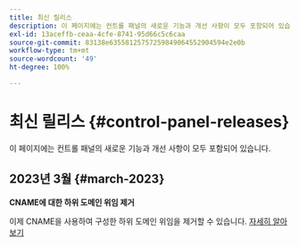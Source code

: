 ```yaml
---
title: 최신 릴리스
description: 이 페이지에는 컨트롤 패널의 새로운 기능과 개선 사항이 모두 포함되어 있습니다.
exl-id: 13aceffb-ceaa-4cfe-8741-95d66c5c6caa
source-git-commit: 83138e63558125757259849064552904594e2e0b
workflow-type: tm+mt
source-wordcount: '49'
ht-degree: 100%

---
```


# 최신 릴리스 {#control-panel-releases}

이 페이지에는 컨트롤 패널의 새로운 기능과 개선 사항이 모두 포함되어 있습니다.

## 2023년 3월 {#march-2023}

**CNAME에 대한 하위 도메인 위임 제거**

이제 CNAME을 사용하여 구성한 하위 도메인 위임을 제거할 수 있습니다. [자세히 알아보기](../subdomains-certificates/using/remove-delegated-subdomains.md)